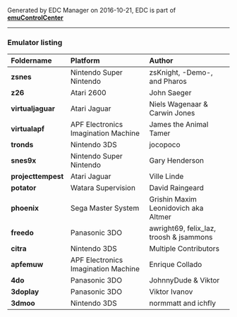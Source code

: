 Generated by EDC Manager on 2016-10-21, EDC is part of [**emuControlCenter**](https://github.com/PhoenixInteractiveNL/emuControlCenter/wiki)
***
### Emulator listing

| Foldername | Platform      | Author     |
|:-----------|:--------------|:-----------|
| **zsnes** | Nintendo Super Nintendo | zsKnight, -Demo-, and Pharos |
| **z26** | Atari 2600 | John Saeger |
| **virtualjaguar** | Atari Jaguar | Niels Wagenaar & Carwin Jones |
| **virtualapf** | APF Electronics Imagination Machine | James the Animal Tamer |
| **tronds** | Nintendo 3DS | jocopoco |
| **snes9x** | Nintendo Super Nintendo | Gary Henderson |
| **projecttempest** | Atari Jaguar | Ville Linde |
| **potator** | Watara Supervision | David Raingeard |
| **phoenix** | Sega Master System | Grishin Maxim Leonidovich aka Altmer |
| **freedo** | Panasonic 3DO | awright69, felix_laz, troosh & jsammons |
| **citra** | Nintendo 3DS | Multiple Contributors |
| **apfemuw** | APF Electronics Imagination Machine | Enrique Collado |
| **4do** | Panasonic 3DO | JohnnyDude & Viktor |
| **3doplay** | Panasonic 3DO | Viktor Ivanov |
| **3dmoo** | Nintendo 3DS | normmatt and ichfly |
